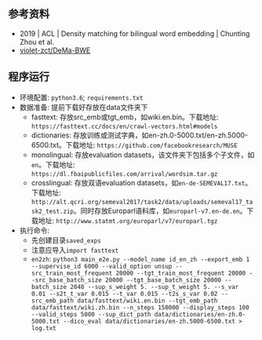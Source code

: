 ## 参考资料
- 2019 | ACL | Density matching for bilingual word embedding | Chunting Zhou et al.
- [violet-zct/DeMa-BWE](https://github.com/violet-zct/DeMa-BWE)

## 程序运行
- 环境配置: `python3.6`; `requirements.txt`
- 数据准备: 提前下载好存放在data文件夹下
    - fasttext: 存放src_emb或tgt_emb，如wiki.en.bin。下载地址: `https://fasttext.cc/docs/en/crawl-vectors.html#models`
    - dictionaries: 存放训练或测试字典，如en-zh.0-5000.txt/en-zh.5000-6500.txt。下载地址: `https://github.com/facebookresearch/MUSE`
    - monolingual: 存放evaluation datasets，该文件夹下包括多个子文件，如`en`。下载地址: `https://dl.fbaipublicfiles.com/arrival/wordsim.tar.gz`
    - crosslingual: 存放双语evaluation datasets，如`en-de-SEMEVAL17.txt`。下载地址: `http://alt.qcri.org/semeval2017/task2/data/uploads/semeval17_task2_test.zip`。同时存放Europarl语料库，如`europarl-v7.en-de.en`。下载地址: `http://www.statmt.org/europarl/v7/europarl.tgz`
- 执行命令: 
    - 先创建目录`saved_exps`
    - 注意应导入`import fasttext`
    - `en2zh`: `python3 main_e2e.py --model_name id_en_zh --export_emb 1 --supervise_id 6000 --valid_option unsup --src_train_most_frequent 20000 --tgt_train_most_frequent 20000 --src_base_batch_size 20000 --tgt_base_batch_size 20000 --batch_size 2048 --sup_s_weight 5. --sup_t_weight 5. --s_var 0.01 --s2t_t_var 0.015 --t_var 0.015 --t2s_s_var 0.02 --src_emb_path data/fasttext/wiki.en.bin --tgt_emb_path data/fasttext/wiki.zh.bin --n_steps 150000 --display_steps 100 --valid_steps 5000 --sup_dict_path data/dictionaries/en-zh.0-5000.txt --dico_eval data/dictionaries/en-zh.5000-6500.txt > log.txt`